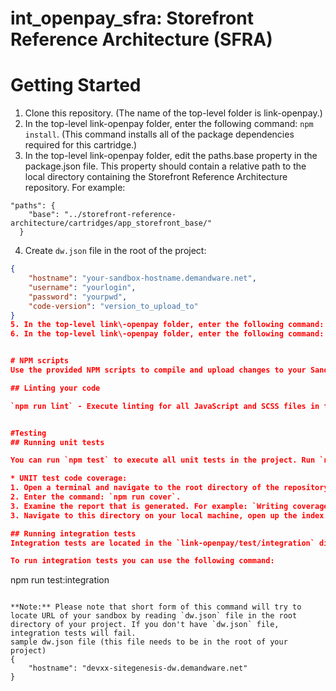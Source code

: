 # int\_openpay\_sfra: Storefront Reference Architecture (SFRA)

# Getting Started

1. Clone this repository. (The name of the top-level folder is link\-openpay.)
2. In the top-level link\-openpay folder, enter the following command: `npm install`. (This command installs all of the package dependencies required for this cartridge.)
3. In the top-level link\-openpay folder, edit the paths.base property in the package.json file. This property should contain a relative path to the local directory containing the Storefront Reference Architecture repository. For example:
```
"paths": {
    "base": "../storefront-reference-architecture/cartridges/app_storefront_base/"
  }
```
4. Create `dw.json` file in the root of the project:
```json
{
    "hostname": "your-sandbox-hostname.demandware.net",
    "username": "yourlogin",
    "password": "yourpwd",
    "code-version": "version_to_upload_to"
}
5. In the top-level link\-openpay folder, enter the following command: `npm run compile:js && npm run compile:scss`
6. In the top-level link\-openpay folder, enter the following command: `npm run uploadCartridge`


# NPM scripts
Use the provided NPM scripts to compile and upload changes to your Sandbox.

## Linting your code

`npm run lint` - Execute linting for all JavaScript and SCSS files in the project. You should run this command before committing your code.


#Testing
## Running unit tests

You can run `npm test` to execute all unit tests in the project. Run `npm run cover` to get coverage information. Coverage will be available in `coverage` folder under root directory.

* UNIT test code coverage:
1. Open a terminal and navigate to the root directory of the repository.
2. Enter the command: `npm run cover`.
3. Examine the report that is generated. For example: `Writing coverage reports at [/Users/yourusername/SCC/sfra/coverage]`
3. Navigate to this directory on your local machine, open up the index.html file. This file contains a detailed report.

## Running integration tests
Integration tests are located in the `link-openpay/test/integration` directory.

To run integration tests you can use the following command:

```
npm run test:integration
```

**Note:** Please note that short form of this command will try to locate URL of your sandbox by reading `dw.json` file in the root directory of your project. If you don't have `dw.json` file, integration tests will fail.
sample dw.json file (this file needs to be in the root of your project)
{
    "hostname": "devxx-sitegenesis-dw.demandware.net"
}
